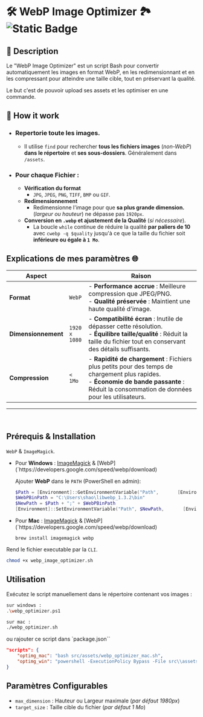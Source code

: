 # 🛠 WebP Image Optimizer 🏞 ![Static Badge](https://img.shields.io/badge/self_made-with_love-pink)

## 📝 Description

Le "WebP Image Optimizer" est un script Bash pour convertir automatiquement les images en format WebP, en les redimensionnant et en les compressant pour atteindre une taille cible, tout en préservant la qualité.

Le but c'est de pouvoir upload ses assets et les optimiser en une commande.

## 🔄 How it work

- ### Repertorie toute les images.
  - Il utilise `find` pour rechercher **tous les fichiers images** (_non-WebP_) **dans le répertoire** et **ses sous-dossiers**. Généralement dans `/assets`.
- ### Pour chaque Fichier :
  - **Vérification du format**
    - `JPG`, `JPEG`, `PNG`, `TIFF`, `BMP` ou `GIF`.
  - **Redimensionnement**
    - Redimensionne l'image pour que **sa plus grande dimension.** (_largeur ou hauteur_) ne dépasse pas `1920px`.
  - **Conversion en `.webp` et ajustement de la Qualité** (_si nécessaire_).
    - La boucle `while` continue de réduire la qualité **par paliers de 10** avec `cwebp -q $quality` jusqu'à ce que la taille du fichier soit **inférieure ou égale à `1 Mo`**.

## Explications de mes paramètres 🌐

| Aspect              |                          | Raison                                                                                                                                                                                        |
| ------------------- | ------------------------ | --------------------------------------------------------------------------------------------------------------------------------------------------------------------------------------------- |
| **Format**          | `WebP`                   | - **Performance accrue** : Meilleure compression que JPEG/PNG.<br>- **Qualité préservée** : Maintient une haute qualité d'image.                                                              |
| **Dimensionnement** | `1920`<br> `x`<br>`1080` | - **Compatibilité écran** : Inutile de dépasser cette résolution.<br>- **Équilibre taille/qualité** : Réduit la taille du fichier tout en conservant des détails suffisants.                  |
| **Compression**     | `< 1Mo`                  | - **Rapidité de chargement** : Fichiers plus petits pour des temps de chargement plus rapides.<br>- **Économie de bande passante** : Réduit la consommation de données pour les utilisateurs. |

---

<br>

## Prérequis & Installation

`WebP` & `ImageMagick`.

- Pour **Windows** : [ImageMagick](`https://imagemagick.org/script/download.php#windows) & [WebP](`https://developers.google.com/speed/webp/download)

  Ajouter **WebP** dans le `PATH` (PowerShell en admin):

  ```ps1
  $Path = [Environment]::GetEnvironmentVariable("Path",       [EnvironmentVariableTarget]::Machine)
  $WebPBinPath = "C:\Users\shao\libwebp_1.3.2\bin"
  $NewPath = $Path + ";" + $WebPBinPath
  [Environment]::SetEnvironmentVariable("Path", $NewPath,       [EnvironmentVariableTarget]::Machine)
  ```

- Pour **Mac** : [ImageMagick](`https://imagemagick.org/script/download.php#macosx) & [WebP](`https://developers.google.com/speed/webp/download)

  ```
  brew install imagemagick webp
  ```

Rend le fichier executable par la `CLI`.

```bash
chmod +x webp_image_optimizer.sh
```

## Utilisation

Exécutez le script manuellement dans le répertoire contenant vos images :

```bash
sur windows :
.\webp_optimizer.ps1

sur mac :
./webp_optimizer.sh
```

ou rajouter ce script dans `package.json``

```json
"scripts": {
    "optimg_mac": "bash src/assets/webp_optimizer_mac.sh",
    "optimg_win": "powershell -ExecutionPolicy Bypass -File src\\assets\\webp_optimizer_win.ps1",
}
```

## Paramètres Configurables

- `max_dimension` : Hauteur ou Largeur maximale (_par défaut 1980px_)
- `target_size` : Taille cible du fichier (_par défaut 1 Mo_)
